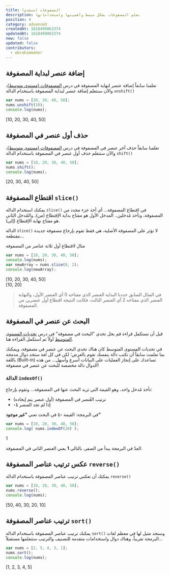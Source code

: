 ```yaml
---
title: المصفوفات (متقدم)
description: تعلم المصفوفات بشكل مبسط وأهميتها واستخداماتها
position: 4
category: advanced
createdAt: 1618499063374
updatedAt: 1618499063374
new: false
updated: false
contributors:
  - ebrahimmaher
---
```


## إضافة عنصر لبداية المصفوفة
تعلمنا سابقاً إضافة عنصر لنهاية المصفوفة في درس [المصفوفات (مستوى متوسط)](/tutorials/algorithms/intermediate/challenges)، واﻵن سنتعلم إضافة عنصر لبداية المصفوفة باستخدام الدالة `unshift()`
```js
var nums = [20, 30, 40, 50];
nums.unshift(10);
console.log(nums);
```
<code-result>
[10, 20, 30, 40, 50]
</code-result>

## حذف أول عنصر في المصفوفة
تعلمنا سابقاً حذف آخر عنصر في المصفوفة في درس [المصفوفات (مستوى متوسط)](/tutorials/algorithms/intermediate/challenges)، واﻵن سنتعلم حذف أول عنصر في المصفوفة باستخدام الدالة `shift()`

```js
var nums = [10, 20, 30, 40, 50];
nums.shift();
console.log(nums);
```
<code-result>
[20, 30, 40, 50]
</code-result>


## اقتطاع المصفوفة `slice()`
يمكنك استخدام الدالة `slice()` في اقتطاع المصفوفة... أي أخذ جزء محدد من المصفوفة، وتأخذ مُدخلين.. المدخل الأول هو مفتاح بداية الإقتطاع (من)، والمُدخل الثاني هو مفتاح نهاية اﻹقتطاع (إلى).

<base-alert type="info">

الدالة `slice()` لا تؤثر على المصفوفة اﻷصلية، هي فقط تقوم بإرجاع مصفوفة جديدة مقتطعة...

</base-alert>

مثال لاقتطاع أول ثلاثة عناصر من المصفوفة
```js
var nums = [10, 20, 30, 40, 50];
console.log(nums);
var newArray = nums.slice(0, 2);
console.log(newArray);
```
<code-result>
[10, 20, 30, 40, 50]
<br>
[10, 20]
</code-result>

> في المثال السابق حددنا البداية العنصر الذي مفتاحه 0 أي العنصر اﻷول، والنهاية العنصر الذي مفتاحه 2 أي العنصر الثالث، فكانت النتيجة اقتطاع أول عنصرين من المصفوفة.


## البحث عن عنصر في المصفوفة

<base-alert type="next">

قبل أن تستكمل قراءة قم بحل تحدي "البحث في مصفوفة" في درس [تحديات المستوى المتوسط](/tutorials/algorithms/intermediate/challenges#تحدي-البحث-في-مصفوفة) أولاً ثم استكمل القراءة هنا.

</base-alert>

في تحديات المستوى المتوسط كان هناك تحدي البحث عن عنصر في مصفوفة، ويمكنك بما تعلمت سابقاً أن تكتب دالة بنفسك تقوم بالغرض؛ لكن في كل لغة ستجد دوال مدمجة باللغة (Built-in) تساعدك على إنجاز العمليات على البيانات أسرع وأسهل... من هذه الدوال دالة مخصصة للبحث عن عنصر في مصفوفة!

### الدالة `indexOf()`
تأخذ مُدخل واحد، وهو القيمة التي تريد البحث عنها في المصفوفة... وتقوم بإرجاع:

- ترتيب العُنصر في المصفوفة (أول عنصر يتم إيجاده)
- **`-1`** إذا لم تجد العنصر

<base-alert type="info">

في البرمجة: القيمة **`-1`** في البحث تعني **"غير موجود"**

</base-alert>

```js
var nums = [10, 20, 30, 40, 50];
console.log( nums.indexOf(20) );
```
<code-result>
1
</code-result>

<base-alert type="warning">

العدّ في البرمجة يبدأ من الصفر، بالتالي **1** يعني العنصر الثاني في المصفوفة.

</base-alert>


## عكس ترتيب عناصر المصفوفة `reverse()`
يمكنك أن تعكس ترتيب عناصر المصفوفة باستخدام الدالة `reverse()`

```js
var nums = [10, 20, 30, 40, 50];
nums.reverse();
console.log(nums);
```
<code-result>
[50, 40, 30, 20, 10]
</code-result>


## ترتيب عناصر المصفوفة `sort()`
يمكنك ترتيب عناصر المصفوفة باستخدام الدالة `sort()` وستجد مثيل لها في معظم لغات البرمجة تقريباً، وهناك دوال واستخدامات متقدمة للتصنيف والترتيب ستتعلمها مستقبلاً...

```js
var nums = [2, 5, 4, 3, 1];
nums.sort();
console.log(nums);
```
<code-result>
[1, 2, 3, 4, 5]
</code-result>
